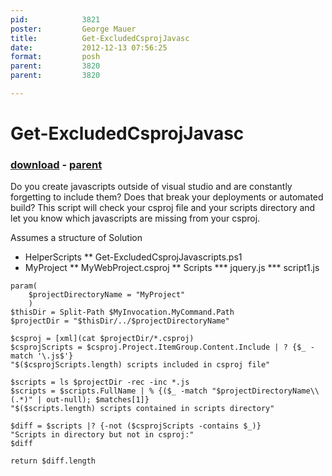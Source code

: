 ```yaml
---
pid:            3821
poster:         George Mauer
title:          Get-ExcludedCsprojJavasc
date:           2012-12-13 07:56:25
format:         posh
parent:         3820
parent:         3820

---
```


# Get-ExcludedCsprojJavasc

### [download](3821.ps1) - [parent](3820.md)

Do you create javascripts outside of visual studio and are constantly forgetting to include them? Does that break your deployments or automated build? This script will check your csproj file and your scripts directory and let you know which javascripts are missing from your csproj.

Assumes a structure of
Solution
* HelperScripts
** Get-ExcludedCsprojJavascripts.ps1
* MyProject
** MyWebProject.csproj
** Scripts
*** jquery.js
*** script1.js

```posh
param(
    $projectDirectoryName = "MyProject"
    )
$thisDir = Split-Path $MyInvocation.MyCommand.Path
$projectDir = "$thisDir/../$projectDirectoryName"

$csproj = [xml](cat $projectDir/*.csproj)
$csprojScripts = $csproj.Project.ItemGroup.Content.Include | ? {$_ -match '\.js$'}
"$($csprojScripts.length) scripts included in csproj file"

$scripts = ls $projectDir -rec -inc *.js
$scripts = $scripts.FullName | % {($_ -match "$projectDirectoryName\\(.*)" | out-null); $matches[1]}
"$($scripts.length) scripts contained in scripts directory"

$diff = $scripts |? {-not ($csprojScripts -contains $_)}
"Scripts in directory but not in csproj:"
$diff

return $diff.length
```

